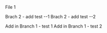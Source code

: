 File 1

Brach 2 - add test --1
Brach 2 - add test --2

Add in Branch 1 - test 1
Add in Branch 1 - test 2